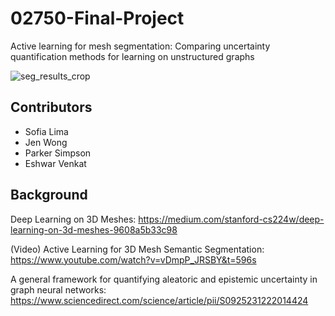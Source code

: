 # 02750-Final-Project
Active learning for mesh segmentation: Comparing uncertainty quantification methods for learning on unstructured graphs

![seg_results_crop](https://github.com/sofiathelima/02750-Final-Project/assets/91429357/cdb17d59-72a4-467d-9201-c6715bc0e4c1)


## Contributors
* Sofia Lima
* Jen Wong
* Parker Simpson
* Eshwar Venkat

## Background
Deep Learning on 3D Meshes: https://medium.com/stanford-cs224w/deep-learning-on-3d-meshes-9608a5b33c98

(Video) Active Learning for 3D Mesh Semantic Segmentation: https://www.youtube.com/watch?v=vDmpP_JRSBY&t=596s

A general framework for quantifying aleatoric and epistemic uncertainty in graph neural networks: https://www.sciencedirect.com/science/article/pii/S0925231222014424
